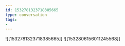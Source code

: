 ```yaml
---
id: 1532781323718385665
type: conversation
tags:
- 
---
```

![[1532781323718385665]]
![[1532806156011245568]]

